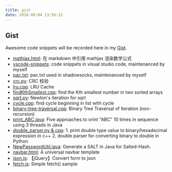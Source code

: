 ```yaml
---
title: gist
date: 2018-09-04 13:56:12
---
```


## Gist

Awesome code snippets will be recorded here in my [Gist](https://gist.github.com/pwxcoo).

- [mathjax.html](https://gist.github.com/pwxcoo/0c95209e14acf5cf8b12cac759306f73): 在 markdown 中引用 mathjax 渲染数学公式
- [vscode-snippets](https://gist.github.com/pwxcoo/fe8946dafade7b3b0346241a4cecd538): code snippets in visual studio code, maintenanced by myself
- [pac.txt](https://gist.github.com/pwxcoo/459419a5adb4f409e6727d4cf35f6275): pac.txt used in shadowsocks, maintenanced by myself
- [crc.py](https://gist.github.com/pwxcoo/a664bf4b05f845e2891ed7fccd9dcffe): CRC 校验
- [lru.cpp](https://gist.github.com/pwxcoo/fe9bf9310c03c4ed2d21976d210975fd): LRU Cache
- [findKthSmallest.cpp](https://gist.github.com/pwxcoo/3475e8e04f1bcf95b98a2a6fe4134557): find the Kth smallest number in two sorted arrays
- [sqrt.py](https://gist.github.com/pwxcoo/66c1e6220c79893383e22c95a2c7125e): Newton's iteration for sqrt
- [cycle.cpp](https://gist.github.com/pwxcoo/b676c2053716930570b39ea730791e75): find cycle beginning in list with cycle
- [binary-tree-traversal.cpp](https://gist.github.com/pwxcoo/7cff67a84601ea7c79dfe49717c3fc85): Binary Tree Traversal of Iteration (non-recursion)
- [print_ABC.java](https://gist.github.com/pwxcoo/9ef7bbdbc5cbf2bb40b389ecf9d4b205): Five approaches to orint "ABC" 10 times in sequence using 3 threads in Java
- [double_parser.py & cpp](https://gist.github.com/pwxcoo/320509b94f5ed53b77b03c02ec7c54c7): 1. print double type value to binary/hexadecimal expression in c++ 2. double parser for converting binary to double in Python
- [NewPasswordUtil.java](https://gist.github.com/pwxcoo/9e92ab0e0a257b80f3ae8099ac20a1e4): Generate a SALT in Java for Salted-Hash.
- [navbar.html](https://gist.github.com/pwxcoo/0adc7ddf74b1a9cad7586a4f4342404e): A universal navbar template
- [json.js](https://gist.github.com/pwxcoo/e36dc9c9bacf4913745c4a491c758bd0): 【jQuery】Convert form to json
- [fetch.js](https://gist.github.com/pwxcoo/407217756ae71700e0352e6721ab3912): Simple fetch() sample
